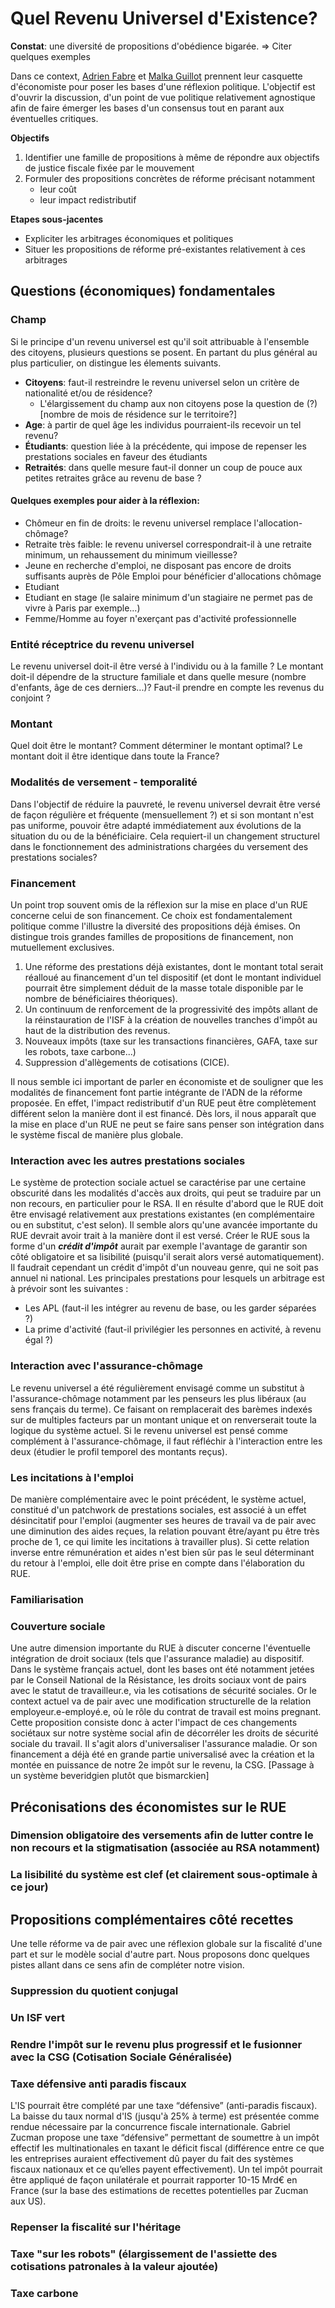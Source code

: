 # Quel Revenu Universel d'Existence? 

**Constat**: une diversité de propositions d'obédience bigarée.
=> Citer quelques exemples

Dans ce context, [Adrien Fabre](https://sites.google.com/view/adrien-fabre) et [Malka Guillot](malkaguillot.weebly.com/) prennent leur casquette d'économiste pour poser les bases d'une réflexion politique. L'objectif est d'ouvrir la discussion, d'un point de vue politique relativement agnostique afin de faire émerger les bases d'un consensus tout en parant aux éventuelles critiques. 

**Objectifs** 
1. Identifier une famille de propositions à même de répondre aux objectifs de justice fiscale fixée par le mouvement
2. Formuler des propositions concrètes de réforme précisant notamment
	- leur coût
	- leur impact redistributif

**Etapes sous-jacentes**
- Expliciter les arbitrages économiques et politiques
- Situer les propositions de réforme pré-existantes relativement à ces arbitrages 

## Questions (économiques) fondamentales

### Champ
Si le principe d'un revenu universel est qu'il soit attribuable à l'ensemble des citoyens, plusieurs questions se posent. En partant du plus général au plus particulier, on distingue les élements suivants. 

- **Citoyens**: faut-il restreindre le revenu universel selon un critère de nationalité et/ou de résidence? 
	- L'élargissement du champ aux non citoyens pose la question de (?) [nombre de mois de résidence sur le territoire?]
- **Age**: à partir de quel âge les individus pourraient-ils recevoir un tel revenu?
- **Étudiants**: question liée à la précédente, qui impose de repenser les prestations sociales en faveur des étudiants 
- **Retraités**: dans quelle mesure faut-il donner un coup de pouce aux petites retraites grâce au revenu de base ?

#### Quelques exemples pour aider à la réflexion:
 - Chômeur en fin de droits: le revenu universel remplace l'allocation-chômage?
 - Retraite très faible: le revenu universel correspondrait-il à une retraite minimum, un rehaussement du minimum vieillesse?
 - Jeune en recherche d'emploi, ne disposant pas encore de droits suffisants auprès de Pôle Emploi pour bénéficier d'allocations chômage
 - Etudiant 
 - Etudiant en stage (le salaire minimum d'un stagiaire ne permet pas de vivre à Paris par exemple...)
 - Femme/Homme au foyer n'exerçant pas d'activité professionnelle

### Entité réceptrice du revenu universel

Le revenu universel doit-il être versé à l'individu ou à la famille ? Le montant doit-il dépendre de la structure familiale et dans quelle mesure (nombre d'enfants, âge de ces derniers...)? Faut-il prendre en compte les revenus du conjoint ? 

### Montant

Quel doit être le montant? Comment déterminer le montant optimal? 
Le montant doit il être identique dans toute la France? 

### Modalités de versement - temporalité

Dans l'objectif de réduire la pauvreté, le revenu universel devrait être versé de façon régulière et fréquente (mensuellement ?) et si son montant n'est pas uniforme, pouvoir être adapté immédiatement aux évolutions de la situation du ou de la bénéficiaire. Cela requiert-il un changement structurel dans le fonctionnement des administrations chargées du versement des prestations sociales? 

### Financement
Un point trop souvent omis de la réflexion sur la mise en place d'un RUE concerne celui de son financement. Ce choix est fondamentalement politique comme l'illustre la diversité des propositions déjà émises. On distingue trois grandes familles de propositions de financement, non mutuellement exclusives. 

1. Une réforme des prestations déjà existantes, dont le montant total serait réalloué au financement d'un tel dispositif (et dont le montant individuel pourrait être simplement déduit de la masse totale disponible par le nombre de bénéficiaires théoriques).
2. Un continuum de renforcement de la progressivité des impôts allant de la réinstauration de l'ISF à la création de nouvelles tranches d'impôt au haut de la distribution des revenus. 
3. Nouveaux impôts (taxe sur les transactions financières, GAFA, taxe sur les robots, taxe carbone...)
4. Suppression d'allègements de cotisations (CICE). 

Il nous semble ici important de parler en économiste et de souligner que les modalités de financement font partie intégrante de l'ADN de la réforme proposée. En effet, l'impact redistributif d'un RUE peut être complètement différent selon la manière dont il est financé. Dès lors, il nous apparaît que la mise en place d'un RUE ne peut se faire sans penser son intégration dans le système fiscal de manière plus globale. 

### Interaction avec les autres prestations sociales
Le système de protection sociale actuel se caractérise par une certaine obscurité dans les modalités d'accès aux droits, qui peut se traduire par un non recours, en particulier pour le RSA. Il en résulte d'abord que le RUE doit être envisagé relativement aux prestations existantes (en complémentaire ou en substitut, c'est selon). Il semble alors qu'une avancée importante du RUE devrait avoir trait à la manière dont il est versé. Créer le RUE sous la forme d'un ***crédit d'impôt*** aurait par exemple l'avantage de garantir son côté obligatoire et sa lisibilité (puisqu'il serait alors versé automatiquement). Il faudrait cependant un crédit d'impôt d'un nouveau genre, qui ne soit pas annuel ni national. 
Les principales prestations pour lesquels un arbitrage est à prévoir sont les suivantes :
* Les APL (faut-il les intégrer au revenu de base, ou les garder séparées ?)
* La prime d'activité (faut-il privilégier les personnes en activité, à revenu égal ?)

### Interaction avec l'assurance-chômage

Le revenu universel a été régulièrement envisagé comme un substitut à l'assurance-chômage notamment par les penseurs les plus libéraux (au sens français du terme). Ce faisant on remplacerait des barèmes indexés sur de multiples facteurs par un montant unique et on renverserait toute la logique du système actuel. 
Si le revenu universel est pensé comme complément à l'assurance-chômage, il faut réfléchir à l'interaction entre les deux (étudier le profil temporel des montants reçus).

### Les incitations à l'emploi 
De manière complémentaire avec le point précédent, le système actuel, constitué d'un patchwork de prestations sociales, est associé à un effet désincitatif pour l'emploi (augmenter ses heures de travail va de pair avec une diminution des aides reçues, la relation pouvant être/ayant pu être très proche de 1, ce qui limite les incitations à travailler plus). Si cette relation inverse entre rémunération et aides n'est bien sûr pas le seul déterminant du retour à l'emploi, elle doit être prise en compte dans l'élaboration du RUE.


### Familiarisation

### Couverture sociale
Une autre dimension importante du RUE à discuter concerne l'éventuelle intégration de droit sociaux (tels que l'assurance maladie) au dispositif. Dans le système français actuel, dont les bases ont été notamment jetées par le Conseil National de la Résistance, les droits sociaux vont de pairs avec le statut de travailleur.e, via les cotisations de sécurité sociales. Or le context actuel va de pair avec une modification structurelle de la relation employeur.e-employé.e, où le rôle du contrat de travail est moins pregnant. Cette proposition consiste donc à acter l'impact de ces changements sociétaux sur notre système social afin de décorréler les droits de sécurité sociale du travail. Il s'agit alors d'universaliser l'assurance maladie. Or son financement a déjà été en grande partie universalisé avec la création et la montée en puissance de notre 2e impôt sur le revenu, la CSG. [Passage à un système beveridgien plutôt que bismarckien]

## Préconisations des économistes sur le RUE

### Dimension obligatoire des versements afin de lutter contre le non recours et la stigmatisation (associée au RSA notamment)

### La lisibilité du système est clef (et clairement sous-optimale à ce jour)

## Propositions complémentaires côté recettes

Une telle réforme va de pair avec une réflexion globale sur la fiscalité d'une part et sur le modèle social d'autre part. Nous proposons donc quelques pistes allant dans ce sens afin de compléter notre vision. 

### Suppression du quotient conjugal

### Un ISF vert 

### Rendre l'impôt sur le revenu plus progressif et le fusionner avec la CSG (Cotisation Sociale Généralisée)

### Taxe défensive anti paradis fiscaux
L'IS pourrait être complété par une taxe “défensive” (anti-paradis fiscaux). La baisse du taux  normal d'IS (jusqu'à 25% à terme) est présentée comme rendue nécessaire par la concurrence fiscale internationale. Gabriel Zucman propose une taxe “défensive” permettant de soumettre à un impôt effectif les multinationales en taxant le déficit fiscal (différence entre ce que les entreprises auraient effectivement dû payer du fait des systèmes fiscaux nationaux et ce qu’elles payent effectivement). Un tel impôt pourrait être appliqué de façon unilatérale et pourrait rapporter 10-15 Mrd€ en France (sur la base des estimations de recettes potentielles par Zucman aux US).

### Repenser la fiscalité sur l'héritage

### Taxe "sur les robots" (élargissement de l'assiette des cotisations patronales à la valeur ajoutée)

### Taxe carbone
